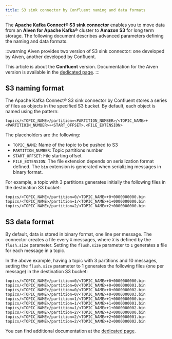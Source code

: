 ```yaml
---
title: S3 sink connector by Confluent naming and data formats
---
```


The **Apache Kafka Connect® S3 sink connector** enables you to move data
from an **Aiven for Apache Kafka®** cluster to **Amazon S3** for long
term storage. The following document describes advanced parameters
defining the naming and data formats.

:::warning
Aiven provides two version of S3 sink connector: one developed by Aiven,
another developed by Confluent.

This article is about the **Confluent** version. Documentation for the
Aiven version is available in the
[dedicated page](s3-sink-additional-parameters).
:::

## S3 naming format

The Apache Kafka Connect® S3 sink connector by Confluent stores a series
of files as objects in the specified S3 bucket. By default, each object
is named using the pattern:

``` 
topics/<TOPIC_NAME>/partition=<PARTITION_NUMBER>/<TOPIC_NAME>+<PARTITIOIN_NUMBER>+<START_OFFSET>.<FILE_EXTENSION>
```

The placeholders are the following:

-   `TOPIC_NAME`: Name of the topic to be pushed to S3
-   `PARTITION_NUMBER`: Topic partitions number
-   `START_OFFSET`: File starting offset
-   `FILE_EXTENSION`: The file extension depends on serialization format
    defined. The `bin` extension is generated when serializing messages
    in binary format.

For example, a topic with 3 partitions generates initially the following
files in the destination S3 bucket:

``` 
topics/<TOPIC_NAME>/partition=0/<TOPIC_NAME>+0+0000000000.bin
topics/<TOPIC_NAME>/partition=1/<TOPIC_NAME>+1+0000000000.bin
topics/<TOPIC_NAME>/partition=2/<TOPIC_NAME>+2+0000000000.bin
```

## S3 data format

By default, data is stored in binary format, one line per message. The
connector creates a file every `X` messages, where `X` is defined by the
`flush.size` parameter. Setting the `flush.size` parameter to `1`
generates a file for each message in a topic.

In the above example, having a topic with 3 partitions and 10 messages,
setting the `flush.size` parameter to 1 generates the following files
(one per message) in the destination S3 bucket:

``` 
topics/<TOPIC_NAME>/partition=0/<TOPIC_NAME>+0+0000000000.bin
topics/<TOPIC_NAME>/partition=0/<TOPIC_NAME>+0+0000000001.bin
topics/<TOPIC_NAME>/partition=0/<TOPIC_NAME>+0+0000000002.bin
topics/<TOPIC_NAME>/partition=0/<TOPIC_NAME>+0+0000000003.bin
topics/<TOPIC_NAME>/partition=1/<TOPIC_NAME>+1+0000000000.bin
topics/<TOPIC_NAME>/partition=1/<TOPIC_NAME>+1+0000000001.bin
topics/<TOPIC_NAME>/partition=1/<TOPIC_NAME>+1+0000000002.bin
topics/<TOPIC_NAME>/partition=2/<TOPIC_NAME>+2+0000000000.bin
topics/<TOPIC_NAME>/partition=2/<TOPIC_NAME>+2+0000000001.bin
topics/<TOPIC_NAME>/partition=2/<TOPIC_NAME>+2+0000000002.bin
```

You can find additional documentation at the [dedicated
page](https://docs.confluent.io/5.0.0/connect/kafka-connect-s3/index.html).

